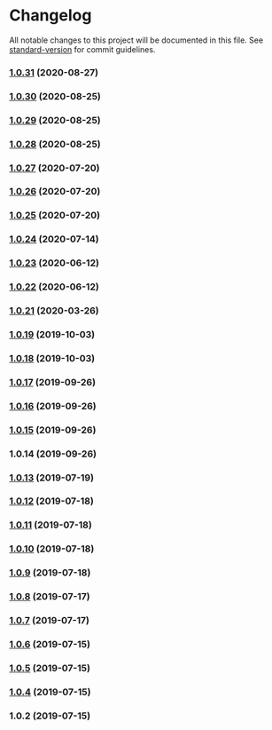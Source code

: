 # Changelog

All notable changes to this project will be documented in this file. See [standard-version](https://github.com/conventional-changelog/standard-version) for commit guidelines.

### [1.0.31](https://github.com/cjdell/type-safe-validator/compare/v1.0.30...v1.0.31) (2020-08-27)



### [1.0.30](https://github.com/cjdell/type-safe-validator/compare/v1.0.29...v1.0.30) (2020-08-25)



### [1.0.29](https://github.com/cjdell/type-safe-validator/compare/v1.0.28...v1.0.29) (2020-08-25)



### [1.0.28](https://github.com/cjdell/type-safe-validator/compare/v1.0.27...v1.0.28) (2020-08-25)



### [1.0.27](https://github.com/cjdell/type-safe-validator/compare/v1.0.26...v1.0.27) (2020-07-20)



### [1.0.26](https://github.com/cjdell/type-safe-validator/compare/v1.0.25...v1.0.26) (2020-07-20)



### [1.0.25](https://github.com/cjdell/type-safe-validator/compare/v1.0.24...v1.0.25) (2020-07-20)



### [1.0.24](https://github.com/cjdell/type-safe-validator/compare/v1.0.23...v1.0.24) (2020-07-14)



### [1.0.23](https://github.com/cjdell/type-safe-validator/compare/v1.0.22...v1.0.23) (2020-06-12)



### [1.0.22](https://github.com/cjdell/type-safe-validator/compare/v1.0.21...v1.0.22) (2020-06-12)



### [1.0.21](https://github.com/cjdell/type-safe-validator/compare/v1.0.19...v1.0.21) (2020-03-26)



### [1.0.19](https://github.com/cjdell/type-safe-validator/compare/v1.0.18...v1.0.19) (2019-10-03)



### [1.0.18](https://github.com/cjdell/type-safe-validator/compare/v1.0.17...v1.0.18) (2019-10-03)



### [1.0.17](https://github.com/cjdell/type-safe-validator/compare/v1.0.16...v1.0.17) (2019-09-26)



### [1.0.16](https://github.com/cjdell/type-safe-validator/compare/v1.0.15...v1.0.16) (2019-09-26)



### [1.0.15](https://github.com/cjdell/type-safe-validator/compare/v1.0.14...v1.0.15) (2019-09-26)



### 1.0.14 (2019-09-26)



### [1.0.13](https://github.com/cjdell/ts-valid/compare/v1.0.12...v1.0.13) (2019-07-19)



### [1.0.12](https://github.com/cjdell/ts-valid/compare/v1.0.11...v1.0.12) (2019-07-18)



### [1.0.11](https://github.com/cjdell/ts-valid/compare/v1.0.10...v1.0.11) (2019-07-18)



### [1.0.10](https://github.com/cjdell/ts-valid/compare/v1.0.9...v1.0.10) (2019-07-18)



### [1.0.9](https://github.com/cjdell/ts-valid/compare/v1.0.8...v1.0.9) (2019-07-18)



### [1.0.8](https://github.com/cjdell/ts-valid/compare/v1.0.7...v1.0.8) (2019-07-17)



### [1.0.7](https://github.com/cjdell/ts-valid/compare/v1.0.6...v1.0.7) (2019-07-17)



### [1.0.6](https://github.com/cjdell/ts-valid/compare/v1.0.5...v1.0.6) (2019-07-15)



### [1.0.5](https://github.com/cjdell/ts-valid/compare/v1.0.4...v1.0.5) (2019-07-15)



### [1.0.4](https://github.com/cjdell/ts-valid/compare/v1.0.2...v1.0.4) (2019-07-15)



### 1.0.2 (2019-07-15)
